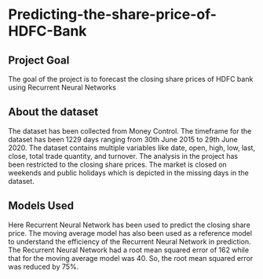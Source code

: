 # Predicting-the-share-price-of-HDFC-Bank

## Project Goal

The goal of the project is to forecast the closing share prices of HDFC bank using Recurrent Neural Networks

## About the dataset

The dataset has been collected from Money Control. The timeframe for the dataset has been 1229 days ranging from 30th June 2015 to 29th June 2020. The dataset contains multiple variables like date, open, high, low, last, close, total trade quantity, and turnover. The analysis in the project has been restricted to the closing share prices. The market is closed on weekends and public holidays which is depicted in the missing days in the dataset.

## Models Used

Here Recurrent Neural Network has been used to predict the closing share price. The moving average model has also been used as a reference model to understand the efficiency of the Recurrent Neural Network in prediction. The Recurrent Neural Network had a root mean squared error of 162 while that for the moving average model was 40. So, the root mean squared error was reduced by 75%.
